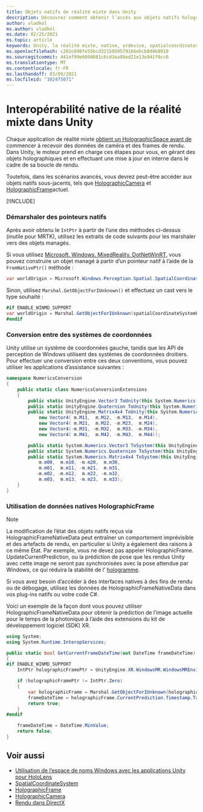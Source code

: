 ```yaml
---
title: Objets natifs de réalité mixte dans Unity
description: Découvrez comment obtenir l’accès aux objets natifs holographiques sous-jacents dans Unity à l’aide de l’espace de noms XR.
author: vladkol
ms.author: vladkol
ms.date: 02/25/2021
ms.topic: article
keywords: Unity, la réalité mixte, native, xrdevice, spatialcoordinatesystem, holographicframe, holographiccamera, ispatialcoordinatesystem, iholographicframe, iholographiccamera, getnativeptr, casque de la réalité mixte, casque Windows Mixed realisation, casque de réalité virtuelle
ms.openlocfilehash: c202c698fe55bcd3215850579166ebcb8d4b8910
ms.sourcegitcommit: 441ef99e6090081c6cd3aa88ed21e13e941f0cc6
ms.translationtype: MT
ms.contentlocale: fr-FR
ms.lasthandoff: 03/09/2021
ms.locfileid: "102475071"
---
```

# <a name="mixed-reality-native-interop-in-unity"></a>Interopérabilité native de la réalité mixte dans Unity

Chaque application de réalité mixte [obtient un HolographicSpace avant de](../native/getting-a-holographicspace.md) commencer à recevoir des données de caméra et des frames de rendu. Dans Unity, le moteur prend en charge ces étapes pour vous, en gérant des objets holographiques et en effectuant une mise à jour en interne dans le cadre de sa boucle de rendu.

Toutefois, dans les scénarios avancés, vous devrez peut-être accéder aux objets natifs sous-jacents, tels que <a href="/uwp/api/windows.graphics.holographic.holographiccamera" target="_blank">HolographicCamera</a> et <a href="/uwp/api/windows.graphics.holographic.holographicframe" target="_blank">HolographicFrame</a>actuel.

[!INCLUDE[](includes/unity-native-ptrs.md)]

### <a name="unmarshaling-native-pointers"></a>Démarshaler des pointeurs natifs

Après avoir obtenu le `IntPtr` à partir de l’une des méthodes ci-dessus (inutile pour MRTK), utilisez les extraits de code suivants pour les marshaler vers des objets managés.

Si vous utilisez [Microsoft. Windows. MixedReality. DotNetWinRT](https://www.nuget.org/packages/Microsoft.Windows.MixedReality.DotNetWinRT), vous pouvez construire un objet managé à partir d’un pointeur natif à l’aide de la `FromNativePtr()` méthode :

```cs
var worldOrigin = Microsoft.Windows.Perception.Spatial.SpatialCoordinateSystem.FromNativePtr(spatialCoordinateSystemPtr);
```

Sinon, utilisez `Marshal.GetObjectForIUnknown()` et effectuez un cast vers le type souhaité :

```cs
#if ENABLE_WINMD_SUPPORT
var worldOrigin = Marshal.GetObjectForIUnknown(spatialCoordinateSystemPtr) as Windows.Perception.Spatial.SpatialCoordinateSystem;
#endif
```

### <a name="converting-between-coordinate-systems"></a>Conversion entre des systèmes de coordonnées

Unity utilise un système de coordonnées gauche, tandis que les API de perception de Windows utilisent des systèmes de coordonnées droitiers. Pour effectuer une conversion entre ces deux conventions, vous pouvez utiliser les applications d’assistance suivantes :

```cs
namespace NumericsConversion
{
    public static class NumericsConversionExtensions
    {
        public static UnityEngine.Vector3 ToUnity(this System.Numerics.Vector3 v) => new UnityEngine.Vector3(v.X, v.Y, -v.Z);
        public static UnityEngine.Quaternion ToUnity(this System.Numerics.Quaternion q) => new UnityEngine.Quaternion(q.X, q.Y, -q.Z, -q.W);
        public static UnityEngine.Matrix4x4 ToUnity(this System.Numerics.Matrix4x4 m) => new UnityEngine.Matrix4x4(
            new Vector4( m.M11,  m.M12, -m.M13,  m.M14),
            new Vector4( m.M21,  m.M22, -m.M23,  m.M24),
            new Vector4(-m.M31, -m.M32,  m.M33, -m.M34),
            new Vector4( m.M41,  m.M42, -m.M43,  m.M44));

        public static System.Numerics.Vector3 ToSystem(this UnityEngine.Vector3 v) => new System.Numerics.Vector3(v.x, v.y, -v.z);
        public static System.Numerics.Quaternion ToSystem(this UnityEngine.Quaternion q) => new System.Numerics.Quaternion(q.x, q.y, -q.z, -q.w);
        public static System.Numerics.Matrix4x4 ToSystem(this UnityEngine.Matrix4x4 m) => new System.Numerics.Matrix4x4(
            m.m00,  m.m10, -m.m20,  m.m30,
            m.m01,  m.m11, -m.m21,  m.m31,
           -m.m02, -m.m12,  m.m22, -m.m32,
            m.m03,  m.m13, -m.m23,  m.m33);
    }
}
```

### <a name="using-holographicframe-native-data"></a>Utilisation de données natives HolographicFrame

> [!NOTE]
> La modification de l’état des objets natifs reçus via HolographicFrameNativeData peut entraîner un comportement imprévisible et des artefacts de rendu, en particulier si Unity a également des raisons à ce même État.  Par exemple, vous ne devez pas appeler HolographicFrame. UpdateCurrentPrediction, ou la prédiction de pose que les rendus Unity avec cette image ne seront pas synchronisées avec la pose attendue par Windows, ce qui réduira la stabilité de l' [hologramme](../platform-capabilities-and-apis/hologram-stability.md).

Si vous avez besoin d’accéder à des interfaces natives à des fins de rendu ou de débogage, utilisez les données de HolographicFrameNativeData dans vos plug-ins natifs ou votre code C#.

Voici un exemple de la façon dont vous pouvez utiliser HolographicFrameNativeData pour obtenir la prédiction de l’image actuelle pour le temps de la photonique à l’aide des extensions du kit de développement logiciel (SDK) XR.

```cs
using System;
using System.Runtime.InteropServices;

public static bool GetCurrentFrameDateTime(out DateTime frameDateTime)
{
#if ENABLE_WINMD_SUPPORT
    IntPtr holographicFramePtr = UnityEngine.XR.WindowsMR.WindowsMREnvironment.CurrentHolographicRenderFrame;

    if (holographicFramePtr != IntPtr.Zero)
    {
        var holographicFrame = Marshal.GetObjectForIUnknown(holographicFramePtr) as Windows.Graphics.Holographic.HolographicFrame;
        frameDateTime = holographicFrame.CurrentPrediction.Timestamp.TargetTime.DateTime;
        return true;
    }
#endif

    frameDateTime = DateTime.MinValue;
    return false;
}
```

## <a name="see-also"></a>Voir aussi

* [Utilisation de l’espace de noms Windows avec les applications Unity pour HoloLens](using-the-windows-namespace-with-unity-apps-for-hololens.md)
* <a href="/uwp/api/windows.perception.spatial.spatialcoordinatesystem" target="_blank">SpatialCoordinateSystem</a>
* <a href="/uwp/api/windows.graphics.holographic.holographicframe" target="_blank">HolographicFrame</a>
* <a href="/uwp/api/windows.graphics.holographic.holographiccamera" target="_blank">HolographicCamera</a>
* [Rendu dans DirectX](../native/rendering-in-directx.md)
